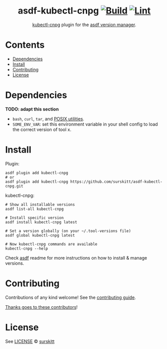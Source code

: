 <div align="center">

# asdf-kubectl-cnpg [![Build](https://github.com/surskitt/asdf-kubectl-cnpg/actions/workflows/build.yml/badge.svg)](https://github.com/surskitt/asdf-kubectl-cnpg/actions/workflows/build.yml) [![Lint](https://github.com/surskitt/asdf-kubectl-cnpg/actions/workflows/lint.yml/badge.svg)](https://github.com/surskitt/asdf-kubectl-cnpg/actions/workflows/lint.yml)

[kubectl-cnpg](https://cloudnative-pg.io/documentation/current/kubectl-plugin/) plugin for the [asdf version manager](https://asdf-vm.com).

</div>

# Contents

- [Dependencies](#dependencies)
- [Install](#install)
- [Contributing](#contributing)
- [License](#license)

# Dependencies

**TODO: adapt this section**

- `bash`, `curl`, `tar`, and [POSIX utilities](https://pubs.opengroup.org/onlinepubs/9699919799/idx/utilities.html).
- `SOME_ENV_VAR`: set this environment variable in your shell config to load the correct version of tool x.

# Install

Plugin:

```shell
asdf plugin add kubectl-cnpg
# or
asdf plugin add kubectl-cnpg https://github.com/surskitt/asdf-kubectl-cnpg.git
```

kubectl-cnpg:

```shell
# Show all installable versions
asdf list-all kubectl-cnpg

# Install specific version
asdf install kubectl-cnpg latest

# Set a version globally (on your ~/.tool-versions file)
asdf global kubectl-cnpg latest

# Now kubectl-cnpg commands are available
kubectl-cnpg --help
```

Check [asdf](https://github.com/asdf-vm/asdf) readme for more instructions on how to
install & manage versions.

# Contributing

Contributions of any kind welcome! See the [contributing guide](contributing.md).

[Thanks goes to these contributors](https://github.com/surskitt/asdf-kubectl-cnpg/graphs/contributors)!

# License

See [LICENSE](LICENSE) © [surskitt](https://github.com/surskitt/)
